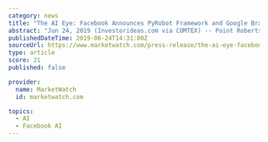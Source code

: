```yaml
---
category: news
title: "The AI Eye: Facebook Announces PyRobot Framework and Google Brain's NLP Model XLNet Outperforms BERT Platform"
abstract: "Jun 24, 2019 (Investorideas.com via COMTEX) -- Point Roberts, WA and Vancouver, BC - June 24, 2019 (Investorideas.com Newswire) Investorideas.com (www.investorideas.com), a global investor news source covering Artificial Intelligence (AI) brings you today ..."
publishedDateTime: 2019-06-24T14:31:00Z
sourceUrl: https://www.marketwatch.com/press-release/the-ai-eye-facebook-announces-pyrobot-framework-and-google-brains-nlp-model-xlnet-outperforms-bert-platform-2019-06-24
type: article
score: 21
published: false

provider:
  name: MarketWatch
  id: marketwatch.com

topics:
  - AI
  - Facebook AI
---
```

